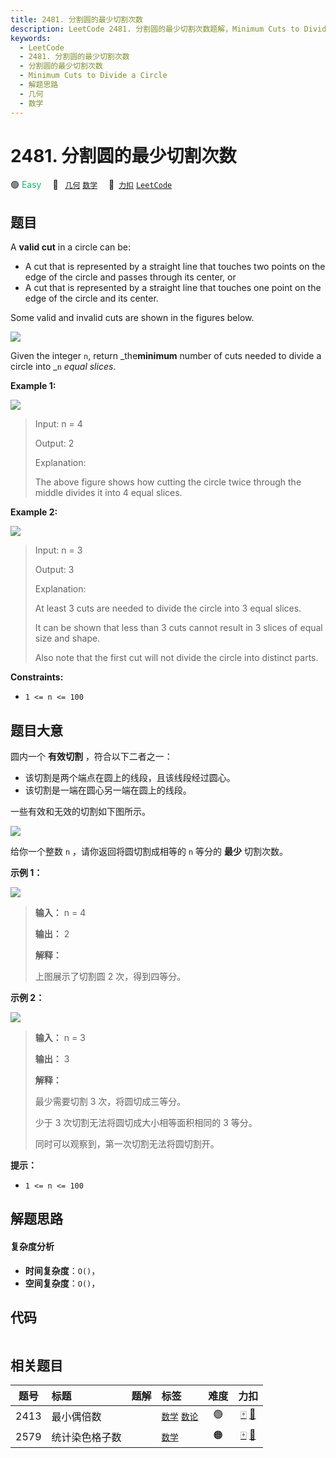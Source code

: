 ```yaml
---
title: 2481. 分割圆的最少切割次数
description: LeetCode 2481. 分割圆的最少切割次数题解，Minimum Cuts to Divide a Circle，包含解题思路、复杂度分析以及完整的 JavaScript 代码实现。
keywords:
  - LeetCode
  - 2481. 分割圆的最少切割次数
  - 分割圆的最少切割次数
  - Minimum Cuts to Divide a Circle
  - 解题思路
  - 几何
  - 数学
---
```


# 2481. 分割圆的最少切割次数

🟢 <font color=#15bd66>Easy</font>&emsp; 🔖&ensp; [`几何`](/tag/geometry.md) [`数学`](/tag/math.md)&emsp; 🔗&ensp;[`力扣`](https://leetcode.cn/problems/minimum-cuts-to-divide-a-circle) [`LeetCode`](https://leetcode.com/problems/minimum-cuts-to-divide-a-circle)

## 题目

A **valid cut** in a circle can be:

  * A cut that is represented by a straight line that touches two points on the edge of the circle and passes through its center, or
  * A cut that is represented by a straight line that touches one point on the edge of the circle and its center.

Some valid and invalid cuts are shown in the figures below.

![](https://assets.leetcode.com/uploads/2022/10/29/alldrawio.png)

Given the integer `n`, return _the**minimum** number of cuts needed to divide
a circle into _`n` _equal slices_.



**Example 1:**

![](https://assets.leetcode.com/uploads/2022/10/24/11drawio.png)

> Input: n = 4
> 
> Output: 2
> 
> Explanation: 
> 
> The above figure shows how cutting the circle twice through the middle divides it into 4 equal slices.

**Example 2:**

![](https://assets.leetcode.com/uploads/2022/10/24/22drawio.png)

> Input: n = 3
> 
> Output: 3
> 
> Explanation:
> 
> At least 3 cuts are needed to divide the circle into 3 equal slices. 
> 
> It can be shown that less than 3 cuts cannot result in 3 slices of equal size and shape.
> 
> Also note that the first cut will not divide the circle into distinct parts.

**Constraints:**

  * `1 <= n <= 100`


## 题目大意

圆内一个 **有效切割**  ，符合以下二者之一：

  * 该切割是两个端点在圆上的线段，且该线段经过圆心。
  * 该切割是一端在圆心另一端在圆上的线段。

一些有效和无效的切割如下图所示。

![](https://assets.leetcode.com/uploads/2022/10/29/alldrawio.png)

给你一个整数 `n` ，请你返回将圆切割成相等的 `n` 等分的 **最少**  切割次数。



**示例 1：**

![](https://assets.leetcode.com/uploads/2022/10/24/11drawio.png)

> 
> 
> 
> 
> 
> **输入：** n = 4
> 
> **输出：** 2
> 
> **解释：**
> 
> 上图展示了切割圆 2 次，得到四等分。
> 
> 

**示例 2：**

![](https://assets.leetcode.com/uploads/2022/10/24/22drawio.png)

> 
> 
> 
> 
> 
> **输入：** n = 3
> 
> **输出：** 3
> 
> **解释：**
> 
> 最少需要切割 3 次，将圆切成三等分。
> 
> 少于 3 次切割无法将圆切成大小相等面积相同的 3 等分。
> 
> 同时可以观察到，第一次切割无法将圆切割开。
> 
> 



**提示：**

  * `1 <= n <= 100`


## 解题思路

#### 复杂度分析

- **时间复杂度**：`O()`，
- **空间复杂度**：`O()`，

## 代码

```javascript

```

## 相关题目

<!-- prettier-ignore -->
| 题号 | 标题 | 题解 | 标签 | 难度 | 力扣 |
| :------: | :------ | :------: | :------ | :------: | :------: |
| 2413 | 最小偶倍数 |  |  [`数学`](/tag/math.md) [`数论`](/tag/number-theory.md) | 🟢 | [🀄️](https://leetcode.cn/problems/smallest-even-multiple) [🔗](https://leetcode.com/problems/smallest-even-multiple) |
| 2579 | 统计染色格子数 |  |  [`数学`](/tag/math.md) | 🟠 | [🀄️](https://leetcode.cn/problems/count-total-number-of-colored-cells) [🔗](https://leetcode.com/problems/count-total-number-of-colored-cells) |